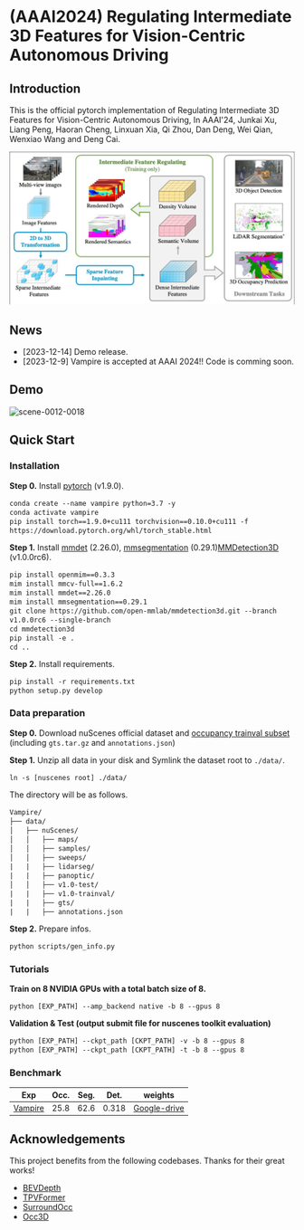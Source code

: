 # (AAAI2024) Regulating Intermediate 3D Features for Vision-Centric Autonomous Driving
## Introduction
This is the official pytorch implementation of Regulating Intermediate 3D Features for Vision-Centric Autonomous Driving, In AAAI'24, Junkai Xu, Liang Peng, Haoran Cheng, Linxuan Xia, Qi Zhou, Dan Deng, Wei Qian, Wenxiao Wang and Deng Cai.

![Framework](./docs/framework.png)

## News
- [2023-12-14] Demo release.
- [2023-12-9] Vampire is accepted at AAAI 2024!! Code is comming soon.

## Demo
![scene-0012-0018](./docs/scene-0012-0018.gif)

## Quick Start
### Installation
**Step 0.** Install [pytorch](https://pytorch.org/) (v1.9.0).
```
conda create --name vampire python=3.7 -y
conda activate vampire
pip install torch==1.9.0+cu111 torchvision==0.10.0+cu111 -f https://download.pytorch.org/whl/torch_stable.html
```
**Step 1.** Install [mmdet](https://github.com/open-mmlab/mmdetection) (2.26.0), [mmsegmentation](https://github.com/open-mmlab/mmsegmentation) (0.29.1)[MMDetection3D](https://github.com/open-mmlab/mmdetection3d) (v1.0.0rc6).
```
pip install openmim==0.3.3
mim install mmcv-full==1.6.2
mim install mmdet==2.26.0
mim install mmsegmentation==0.29.1
git clone https://github.com/open-mmlab/mmdetection3d.git --branch v1.0.0rc6 --single-branch
cd mmdetection3d
pip install -e .
cd ..
```
**Step 2.** Install requirements.
```
pip install -r requirements.txt
python setup.py develop
```


### Data preparation
**Step 0.** Download nuScenes official dataset and [occupancy trainval subset](https://github.com/CVPR2023-3D-Occupancy-Prediction/CVPR2023-3D-Occupancy-Prediction/tree/main) (including `gts.tar.gz` and `annotations.json`)

**Step 1.** Unzip all data in your disk and Symlink the dataset root to `./data/`.
```
ln -s [nuscenes root] ./data/
```
The directory will be as follows.
```
Vampire/
├── data/
│   ├── nuScenes/
│   │   ├── maps/
│   │   ├── samples/
│   │   ├── sweeps/
|   |   ├── lidarseg/
|   |   ├── panoptic/
│   │   ├── v1.0-test/
|   |   ├── v1.0-trainval/
|   |   ├── gts/
|   |   ├── annotations.json
```
**Step 2.** Prepare infos.
```
python scripts/gen_info.py
```

### Tutorials
**Train on 8 NVIDIA GPUs with a total batch size of 8.**
```
python [EXP_PATH] --amp_backend native -b 8 --gpus 8
```
**Validation & Test (output submit file for nuscenes toolkit evaluation)**
```
python [EXP_PATH] --ckpt_path [CKPT_PATH] -v -b 8 --gpus 8
python [EXP_PATH] --ckpt_path [CKPT_PATH] -t -b 8 --gpus 8
```

### Benchmark
|Exp | Occ. | Seg. | Det.| weights |
| ------ | :---: | :---: | :---: |:---:|
|[Vampire](src/exps/nuscenes/ablation/vampire2_r50_256x704_24e_lss_inpaintor_depth_semantic.py)| 25.8 |62.6|0.318|[Google-drive](https://drive.google.com/file/d/1OKwvWTLeWXTg0syZx-byJ62r6MI23xKR/view?usp=sharing)|

## Acknowledgements
This project benefits from the following codebases. Thanks for their great works! 
* [BEVDepth](https://github.com/Megvii-BaseDetection/BEVDepth)
* [TPVFormer](https://github.com/wzzheng/TPVFormer)
* [SurroundOcc](https://github.com/weiyithu/SurroundOcc)
* [Occ3D](https://github.com/Tsinghua-MARS-Lab/Occ3D)
